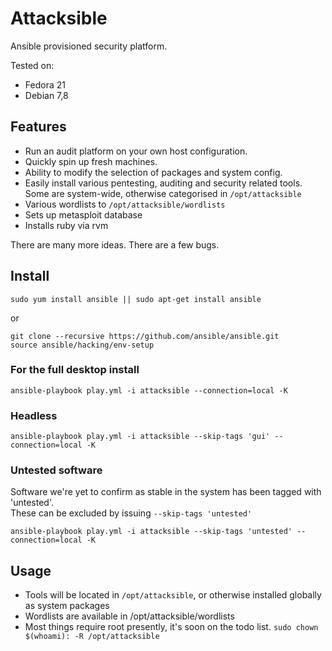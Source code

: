 Attacksible
===========

Ansible provisioned security platform.

Tested on:
* Fedora 21
* Debian 7,8

Features
-------

- Run an audit platform on your own host configuration.
- Quickly spin up fresh machines.
- Ability to modify the selection of packages and system config.
- Easily install various pentesting, auditing and security related tools. Some are system-wide, otherwise
categorised in `/opt/attacksible`
- Various wordlists to `/opt/attacksible/wordlists`
- Sets up metasploit database
- Installs ruby via rvm

There are many more ideas. There are a few bugs.


Install
-----

    sudo yum install ansible || sudo apt-get install ansible

or

    git clone --recursive https://github.com/ansible/ansible.git
    source ansible/hacking/env-setup

### For the full desktop install
    ansible-playbook play.yml -i attacksible --connection=local -K

### Headless
    ansible-playbook play.yml -i attacksible --skip-tags 'gui' --connection=local -K

### Untested software
Software we're yet to confirm as stable in the system has been tagged with 'untested'.  
These can be excluded by issuing `--skip-tags 'untested'`

    ansible-playbook play.yml -i attacksible --skip-tags 'untested' --connection=local -K

Usage
-----

- Tools will be located in `/opt/attacksible`, or otherwise installed globally as system packages
- Wordlists are available in /opt/attacksible/wordlists
- Most things require root presently, it's soon on the todo list.  `sudo chown $(whoami): -R /opt/attacksible`
